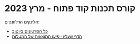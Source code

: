 # קורס תכנות קוד פתוח - מרץ 2023

הלינקים הרלוונטים:


* [כל הסרטונים ביוטוב](https://www.youtube.com/playlist?list=PLm2NBp4tb5F0L6SmPx17K5bQM3Ha62DHp)
* [הדף שעליו יופיעו התוצאות של המטלות](https://osdc.code-maven.com/osdc-2023-03-azrieli/)
